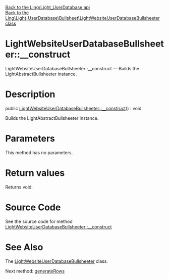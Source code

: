 [Back to the Ling/Light_UserDatabase api](https://github.com/lingtalfi/Light_UserDatabase/blob/master/doc/api/Ling/Light_UserDatabase.md)<br>
[Back to the Ling\Light_UserDatabase\Bullsheet\LightWebsiteUserDatabaseBullsheeter class](https://github.com/lingtalfi/Light_UserDatabase/blob/master/doc/api/Ling/Light_UserDatabase/Bullsheet/LightWebsiteUserDatabaseBullsheeter.md)


LightWebsiteUserDatabaseBullsheeter::__construct
================



LightWebsiteUserDatabaseBullsheeter::__construct — Builds the LightAbstractBullsheeter instance.




Description
================


public [LightWebsiteUserDatabaseBullsheeter::__construct](https://github.com/lingtalfi/Light_UserDatabase/blob/master/doc/api/Ling/Light_UserDatabase/Bullsheet/LightWebsiteUserDatabaseBullsheeter/__construct.md)() : void




Builds the LightAbstractBullsheeter instance.




Parameters
================

This method has no parameters.


Return values
================

Returns void.








Source Code
===========
See the source code for method [LightWebsiteUserDatabaseBullsheeter::__construct](https://github.com/lingtalfi/Light_UserDatabase/blob/master/Bullsheet/LightWebsiteUserDatabaseBullsheeter.php#L41-L46)


See Also
================

The [LightWebsiteUserDatabaseBullsheeter](https://github.com/lingtalfi/Light_UserDatabase/blob/master/doc/api/Ling/Light_UserDatabase/Bullsheet/LightWebsiteUserDatabaseBullsheeter.md) class.

Next method: [generateRows](https://github.com/lingtalfi/Light_UserDatabase/blob/master/doc/api/Ling/Light_UserDatabase/Bullsheet/LightWebsiteUserDatabaseBullsheeter/generateRows.md)<br>

